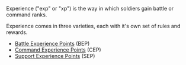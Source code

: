Experience ("exp" or "xp") is the way in which soldiers gain battle or command
ranks.

Experience comes in three varieties, each with it's own set of rules and
rewards.

- [Battle Experience Points](../terminology/Battle_Experience_Points.md) (BEP)
- [Command Experience Points](../terminology/Command_Experience_Points.md) (CEP)
- [Support Experience Points](../terminology/Support_Experience_Points.md) (SEP)

<!--[Category:Game Guides](Category:Game_Guides.md)-->
